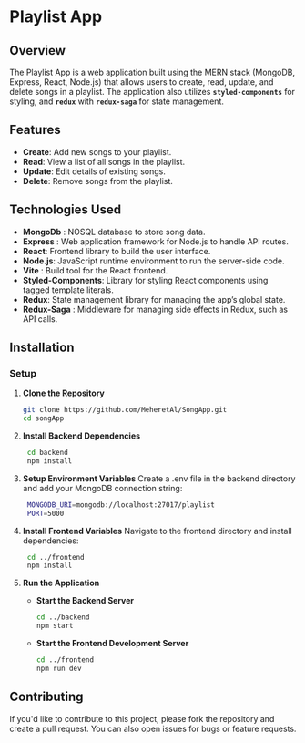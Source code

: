 # Playlist App
## Overview
The Playlist App is a web application built using the MERN stack (MongoDB, Express, React, Node.js) 
that allows users to create, read, update, and delete songs in a playlist. 
The application also utilizes **`styled-components`** for styling, and  **`redux`** 
with **`redux-saga`** for state management.


## Features
* **Create**: Add new songs to your playlist.
* **Read**: View a list of all songs in the playlist.
* **Update**: Edit details of existing songs.
* **Delete**: Remove songs from the playlist.

  
## Technologies Used
* **MongoDb** : NOSQL database to store song data.
* **Express** : Web application framework for Node.js to handle API routes.
* **React**: Frontend library to build the user interface.
* **Node.js**: JavaScript runtime environment to run the server-side code.
* **Vite** : Build tool for the React frontend.
* **Styled-Components**: Library for styling React components using tagged template literals.
* **Redux**: State management library for managing the app’s global state.
* **Redux-Saga** : Middleware for managing side effects in Redux, such as API calls.

## Installation
### Setup
1. **Clone the Repository**
   ```bash
   git clone https://github.com/MeheretAl/SongApp.git
   cd songApp
   ```
2. **Install Backend Dependencies**
   ```bash
    cd backend
    npm install
   ```
3. **Setup Environment Variables**
   Create a .env file in the backend directory and add your MongoDB connection string:
   ```bash
    MONGODB_URI=mongodb://localhost:27017/playlist
    PORT=5000
   ```
4. **Install Frontend Variables**
   Navigate to the frontend directory and install dependencies:
   ```bash
    cd ../frontend
    npm install
   ```
5. **Run the Application**
    * **Start the Backend Server**
      ```bash
      cd ../backend
      npm start
      ```
  
    * **Start the Frontend Development Server**
       ```bash
       cd ../frontend
       npm run dev
       ```

## Contributing

If you'd like to contribute to this project, please fork the repository and create a pull
request. You can also open issues for bugs or feature requests.
